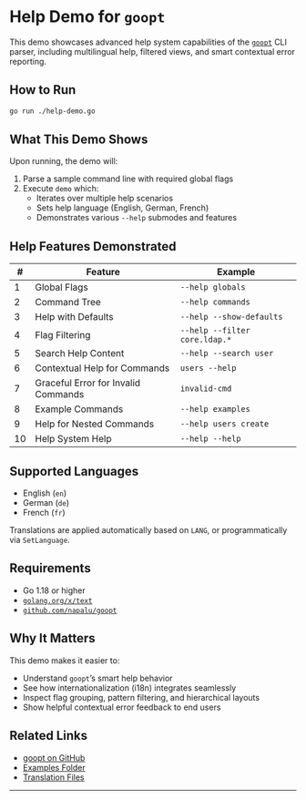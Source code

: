 # Help Demo for `goopt`

This demo showcases advanced help system capabilities of the [`goopt`](https://github.com/napalu/goopt/v2) CLI parser, including multilingual help, filtered views, and smart contextual error reporting.

## How to Run

```bash
go run ./help-demo.go
```

## What This Demo Shows

Upon running, the demo will:

1. Parse a sample command line with required global flags
2. Execute `demo` which:
   - Iterates over multiple help scenarios
   - Sets help language (English, German, French)
   - Demonstrates various `--help` submodes and features

## Help Features Demonstrated

| #  | Feature                             | Example                                   |
|----|-------------------------------------|-------------------------------------------|
| 1  | Global Flags                        | `--help globals`                          |
| 2  | Command Tree                        | `--help commands`                         |
| 3  | Help with Defaults                  | `--help --show-defaults`                  |
| 4  | Flag Filtering                      | `--help --filter core.ldap.*`             |
| 5  | Search Help Content                 | `--help --search user`                    |
| 6  | Contextual Help for Commands        | `users --help`                            |
| 7  | Graceful Error for Invalid Commands| `invalid-cmd`                             |
| 8  | Example Commands                    | `--help examples`                         |
| 9  | Help for Nested Commands            | `--help users create`                     |
| 10 | Help System Help                    | `--help --help`                           |

## Supported Languages

- English (`en`)
- German (`de`)
- French (`fr`)

Translations are applied automatically based on `LANG`, or programmatically via `SetLanguage`.

## Requirements

- Go 1.18 or higher
- [`golang.org/x/text`](https://pkg.go.dev/golang.org/x/text)
- [`github.com/napalu/goopt`](https://github.com/napalu/goopt)

## Why It Matters

This demo makes it easier to:

- Understand `goopt`’s smart help behavior
- See how internationalization (i18n) integrates seamlessly
- Inspect flag grouping, pattern filtering, and hierarchical layouts
- Show helpful contextual error feedback to end users

## Related Links

- [goopt on GitHub](https://github.com/napalu/goopt/v2)
- [Examples Folder](./examples)
- [Translation Files](./internal/messages)

---

